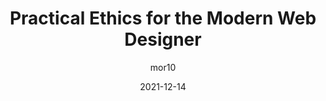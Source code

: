 ---
author: mor10
date: 2021-12-14
publisher: aneventapart
tags:
  - videos
  - ethics
  - meta
target_url: https://aneventapart.com/news/post/practical-ethics-for-the-modern-web-designer
title: Practical Ethics for the Modern Web Designer
---